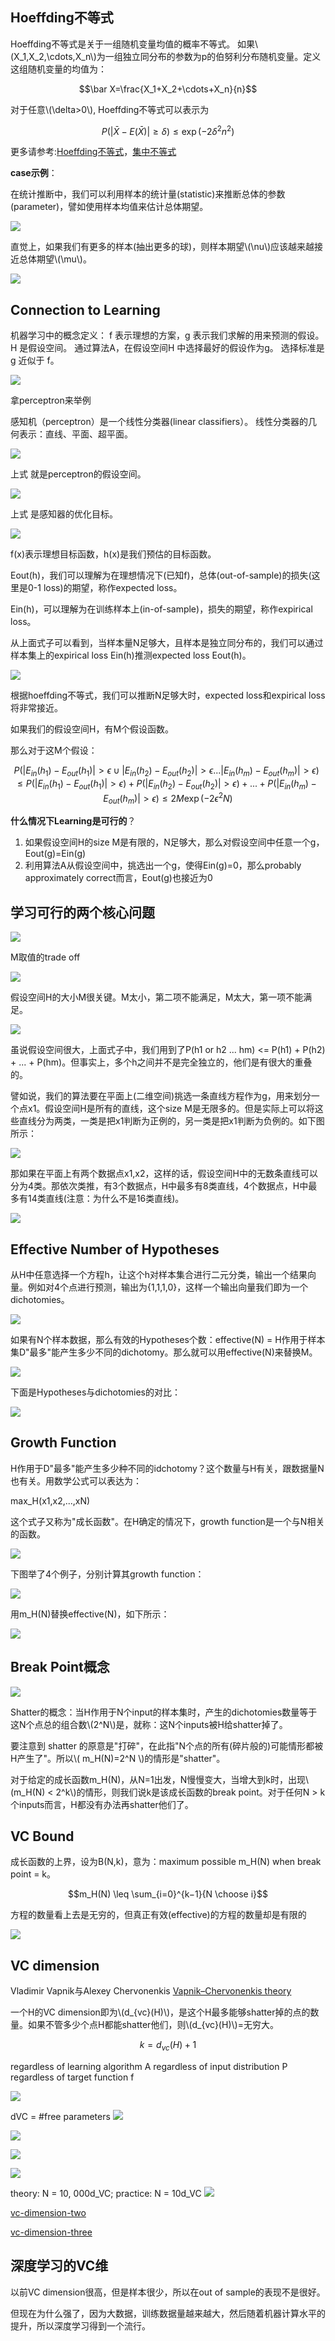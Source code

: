 <script type="text/javascript" src="http://cdn.mathjax.org/mathjax/latest/MathJax.js?config=default"></script>


## Hoeffding不等式
Hoeffding不等式是关于一组随机变量均值的概率不等式。
如果\\(X_1,X_2,\cdots,X_n\\)为一组独立同分布的参数为p的伯努利分布随机变量。定义这组随机变量的均值为：

$$\bar X=\frac{X_1+X_2+\cdots+X_n}{n}$$

对于任意\\(\delta>0\\), Hoeffding不等式可以表示为

$$P(|\bar X - E(\bar X)| \geq \delta) \leq \exp(-2\delta^2n^2)$$

更多请参考:[Hoeffding不等式](http://science.scileaf.com/library/2461)，[集中不等式](http://zh.wikipedia.org/zh-cn/集中不等式)

**case示例**：

在统计推断中，我们可以利用样本的统计量(statistic)来推断总体的参数(parameter)，譬如使用样本均值来估计总体期望。

![](bin_sample.png)

直觉上，如果我们有更多的样本(抽出更多的球)，则样本期望\\(\nu\\)应该越来越接近总体期望\\(\mu\\)。

![](bin_sample_hoeffding.png)

## Connection to Learning
机器学习中的概念定义：
f 表示理想的方案，g 表示我们求解的用来预测的假设。
H 是假设空间。
通过算法A，在假设空间H 中选择最好的假设作为g。
选择标准是 g 近似于 f。

![](setup_of_the_learning_problem_add_components.png)

拿perceptron来举例

感知机（perceptron）是一个线性分类器(linear classifiers）。
线性分类器的几何表示：直线、平面、超平面。

![](perceptron_formula.jpg)

上式 就是perceptron的假设空间。

![](perceptron_optim.jpg)

上式 是感知器的优化目标。

![](learning_hoeffding.png)

f(x)表示理想目标函数，h(x)是我们预估的目标函数。

Eout(h)，我们可以理解为在理想情况下(已知f)，总体(out-of-sample)的损失(这里是0-1 loss)的期望，称作expected loss。

Ein(h)，可以理解为在训练样本上(in-of-sample)，损失的期望，称作expirical loss。

从上面式子可以看到，当样本量N足够大，且样本是独立同分布的，我们可以通过样本集上的expirical loss Ein(h)推测expected loss Eout(h)。

![](learning_hoeffding2.png)

根据hoeffding不等式，我们可以推断N足够大时，expected loss和expirical loss将非常接近。

如果我们的假设空间H，有M个假设函数。

那么对于这M个假设：

$$P(|E_{in}(h_1)-E_{out}(h_1)|>\epsilon  \cup |E_{in}(h_2)-E_{out}(h_2)| > \epsilon   ... |E_{in}(h_m)-E_{out}(h_m)|>\epsilon)
\leq P(|E_{in}(h_1)-E_{out}(h_1)|>\epsilon) + P(|E_{in}(h_2)-E_{out}(h_2)|>\epsilon) + ... + P(|E_{in}(h_m)-E_{out}(h_m)|>\epsilon)
\leq 2M\exp(-2 \epsilon^2 N)$$


**什么情况下Learning是可行的**？

1. 如果假设空间H的size M是有限的，N足够大，那么对假设空间中任意一个g，Eout(g)=Ein(g)
2. 利用算法A从假设空间中，挑选出一个g，使得Ein(g)=0，那么probably approximately correct而言，Eout(g)也接近为0

## 学习可行的两个核心问题

![](two_central_questions.png)

M取值的trade off

![](trade_off_on_M.png)

假设空间H的大小M很关键。M太小，第二项不能满足，M太大，第一项不能满足。

![](finite_quantity.png)

虽说假设空间很大，上面式子中，我们用到了P(h1 or h2 ... hm) <= P(h1) + P(h2) + ... + P(hm)。但事实上，多个h之间并不是完全独立的，他们是有很大的重叠的。

譬如说，我们的算法要在平面上(二维空间)挑选一条直线方程作为g，用来划分一个点x1。假设空间H是所有的直线，这个size M是无限多的。但是实际上可以将这些直线分为两类，一类是把x1判断为正例的，另一类是把x1判断为负例的。如下图所示：

![](1point2lines.png)

那如果在平面上有两个数据点x1,x2，这样的话，假设空间H中的无数条直线可以分为4类。那依次类推，有3个数据点，H中最多有8类直线，4个数据点，H中最多有14类直线(注意：为什么不是16类直线)。

![](4points14lines.png)

## Effective Number of Hypotheses

从H中任意选择一个方程h，让这个h对样本集合进行二元分类，输出一个结果向量。例如对4个点进行预测，输出为{1,1,1,0}，这样一个输出向量我们即为一个dichotomies。

![](effective_number_of_lines.png)

如果有N个样本数据，那么有效的Hypotheses个数：effective(N) = H作用于样本集D"最多"能产生多少不同的dichotomy。那么就可以用effective(N)来替换M。

![](finite_effective_n.png)

下面是Hypotheses与dichotomies的对比：

![](dichotomies.png)

## Growth Function

H作用于D"最多"能产生多少种不同的idchotomy？这个数量与H有关，跟数据量N也有关。用数学公式可以表达为：

max_H(x1,x2,...,xN)

这个式子又称为"成长函数"。在H确定的情况下，growth function是一个与N相关的函数。

![](growth_function.png)

下图举了4个例子，分别计算其growth function：

![](growth_function_4case.png)

用m_H(N)替换effective(N)，如下所示：

![](growth_function_replace_m.png)

## Break Point概念

![](break_point.png)

Shatter的概念：当H作用于N个input的样本集时，产生的dichotomies数量等于这N个点总的组合数\\(2^N\\)是，就称：这N个inputs被H给shatter掉了。

要注意到 shatter 的原意是"打碎"，在此指"N个点的所有(碎片般的)可能情形都被H产生了"。所以\\( m_H(N)=2^N \\)的情形是"shatter"。

对于给定的成长函数m_H(N)，从N=1出发，N慢慢变大，当增大到k时，出现\\(m_H(N) < 2^k\\)的情形，则我们说k是该成长函数的break point。对于任何N > k个inputs而言，H都没有办法再shatter他们了。

## VC Bound
成长函数的上界，设为B(N,k)，意为：maximum possible m_H(N) when break point = k。

$$m_H(N) \leq \sum_{i=0}^{k−1}{N \choose i}$$

方程的数量看上去是无穷的，但真正有效(effective)的方程的数量却是有限的

![](vc_bound1.png)

## VC dimension

Vladimir Vapnik与Alexey Chervonenkis [Vapnik–Chervonenkis theory](http://en.wikipedia.org/wiki/Vapnik%E2%80%93Chervonenkis_theory)

一个H的VC dimension即为\\(d_{vc}(H)\\)，是这个H最多能够shatter掉的点的数量。如果不管多少个点H都能shatter他们，则\\(d_{vc}(H)\\)=无穷大。

$$ k = d_{vc}(H) + 1 $$

regardless of learning algorithm A 
regardless of input distribution Pregardless of target function f

![](pla_revised.png)

dVC = #free parameters
![](degree_of_freedom.png)

![](vc_practical_rule.png)

![](m_and_d_vc.png)
	
![](vc_power.png)

theory: N = 10, 000d_VC; practice: N = 10d_VC
![](n_practical_rule.png)

[vc-dimension-two](http://beader.me/mlnotebook/section2/vc-dimension-two.html)

[vc-dimension-three](http://beader.me/mlnotebook/section2/vc-dimension-three.html)

## 深度学习的VC维
以前VC dimension很高，但是样本很少，所以在out of sample的表现不是很好。

但现在为什么强了，因为大数据，训练数据量越来越大，然后随着机器计算水平的提升，所以深度学习得到一个流行。

